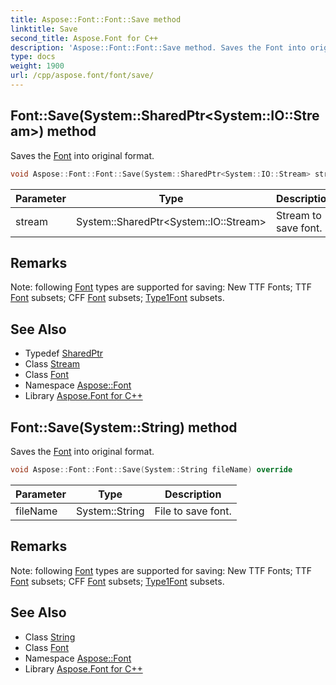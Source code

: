 ```yaml
---
title: Aspose::Font::Font::Save method
linktitle: Save
second_title: Aspose.Font for C++
description: 'Aspose::Font::Font::Save method. Saves the Font into original format in C++.'
type: docs
weight: 1900
url: /cpp/aspose.font/font/save/
---
```

## Font::Save(System::SharedPtr\<System::IO::Stream\>) method


Saves the [Font](../) into original format.

```cpp
void Aspose::Font::Font::Save(System::SharedPtr<System::IO::Stream> stream) override
```


| Parameter | Type | Description |
| --- | --- | --- |
| stream | System::SharedPtr\<System::IO::Stream\> | Stream to save font. |
## Remarks


Note: following [Font](../) types are supported for saving: New TTF Fonts; TTF [Font](../) subsets; CFF [Font](../) subsets; [Type1](../../../aspose.font.type1/)[Font](../) subsets. 

## See Also

* Typedef [SharedPtr](../../../system/sharedptr/)
* Class [Stream](../../../system.io/stream/)
* Class [Font](../)
* Namespace [Aspose::Font](../../)
* Library [Aspose.Font for C++](../../../)
## Font::Save(System::String) method


Saves the [Font](../) into original format.

```cpp
void Aspose::Font::Font::Save(System::String fileName) override
```


| Parameter | Type | Description |
| --- | --- | --- |
| fileName | System::String | File to save font. |
## Remarks


Note: following [Font](../) types are supported for saving: New TTF Fonts; TTF [Font](../) subsets; CFF [Font](../) subsets; [Type1](../../../aspose.font.type1/)[Font](../) subsets. 

## See Also

* Class [String](../../../system/string/)
* Class [Font](../)
* Namespace [Aspose::Font](../../)
* Library [Aspose.Font for C++](../../../)
